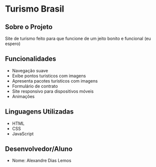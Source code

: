 # Turismo Brasil

## Sobre o Projeto
Site de turismo feito para que funcione de um jeito bonito e funcional (eu espero)

## Funcionalidades
- Navegação suave
- Exibe pontos turisticos com imagens
- Apresenta pacotes turisticos com imagens
- Formulário de contrato
- Site responsivo para dispositivos móveis
- Animações

## Linguagens Utilizadas
- HTML
- CSS
- JavaScript

## Desenvolvedor/Aluno
- Nome: Alexandre Dias Lemos
